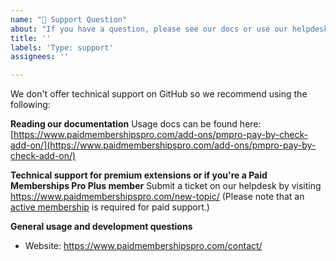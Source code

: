 ```yaml
---
name: "💬 Support Question"
about: "If you have a question, please see our docs or use our helpdesk."
title: ''
labels: 'Type: support'
assignees: ''

---
```


We don't offer technical support on GitHub so we recommend using the following:

**Reading our documentation**
Usage docs can be found here: [https://www.paidmembershipspro.com/add-ons/pmpro-pay-by-check-add-on/](https://www.paidmembershipspro.com/add-ons/pmpro-pay-by-check-add-on/)

**Technical support for premium extensions or if you're a Paid Memberships Pro Plus member**
Submit a ticket on our helpdesk by visiting https://www.paidmembershipspro.com/new-topic/ (Please note that an [active membership](https://www.paidmembershipspro.com/pricing) is required for paid support.)

**General usage and development questions**
- Website: https://www.paidmembershipspro.com/contact/
